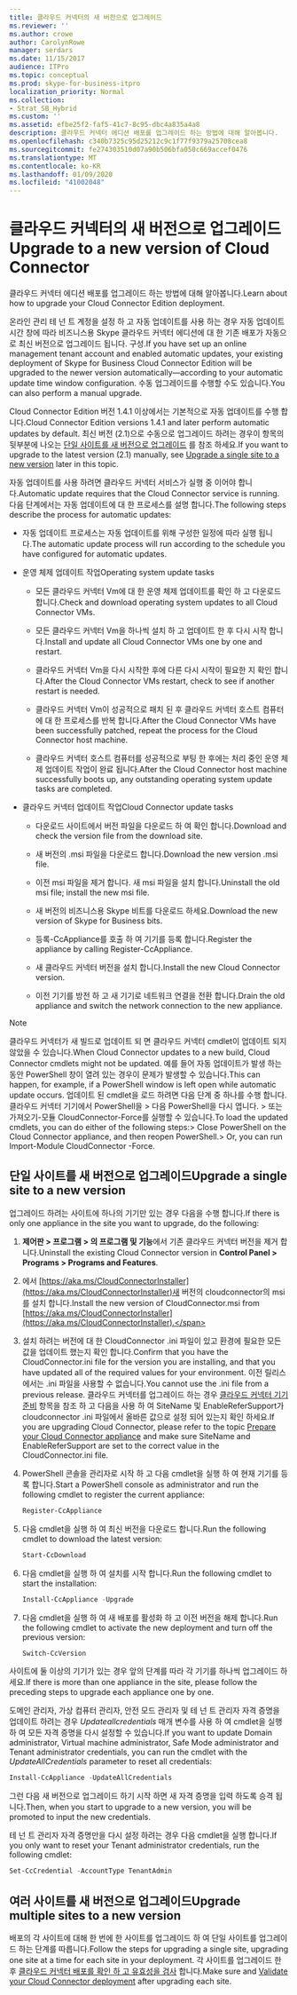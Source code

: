 ```yaml
---
title: 클라우드 커넥터의 새 버전으로 업그레이드
ms.reviewer: ''
ms.author: crowe
author: CarolynRowe
manager: serdars
ms.date: 11/15/2017
audience: ITPro
ms.topic: conceptual
ms.prod: skype-for-business-itpro
localization_priority: Normal
ms.collection:
- Strat_SB_Hybrid
ms.custom: ''
ms.assetid: efbe25f2-faf5-41c7-8c95-dbc4a835a4a8
description: 클라우드 커넥터 에디션 배포를 업그레이드 하는 방법에 대해 알아봅니다.
ms.openlocfilehash: c340b7325c95d25212c9c1f77f9379a25708cea8
ms.sourcegitcommit: fe274303510d07a90b506bfa050c669accef0476
ms.translationtype: MT
ms.contentlocale: ko-KR
ms.lasthandoff: 01/09/2020
ms.locfileid: "41002048"
---
```

# <a name="upgrade-to-a-new-version-of-cloud-connector"></a><span data-ttu-id="39d55-103">클라우드 커넥터의 새 버전으로 업그레이드</span><span class="sxs-lookup"><span data-stu-id="39d55-103">Upgrade to a new version of Cloud Connector</span></span>
 
<span data-ttu-id="39d55-104">클라우드 커넥터 에디션 배포를 업그레이드 하는 방법에 대해 알아봅니다.</span><span class="sxs-lookup"><span data-stu-id="39d55-104">Learn about how to upgrade your Cloud Connector Edition deployment.</span></span>
  
<span data-ttu-id="39d55-105">온라인 관리 테 넌 트 계정을 설정 하 고 자동 업데이트를 사용 하는 경우 자동 업데이트 시간 창에 따라 비즈니스용 Skype 클라우드 커넥터 에디션에 대 한 기존 배포가 자동으로 최신 버전으로 업그레이드 됩니다. 구성.</span><span class="sxs-lookup"><span data-stu-id="39d55-105">If you have set up an online management tenant account and enabled automatic updates, your existing deployment of Skype for Business Cloud Connector Edition will be upgraded to the newer version automatically—according to your automatic update time window configuration.</span></span> <span data-ttu-id="39d55-106">수동 업그레이드를 수행할 수도 있습니다.</span><span class="sxs-lookup"><span data-stu-id="39d55-106">You can also perform a manual upgrade.</span></span> 
  
<span data-ttu-id="39d55-107">Cloud Connector Edition 버전 1.4.1 이상에서는 기본적으로 자동 업데이트를 수행 합니다.</span><span class="sxs-lookup"><span data-stu-id="39d55-107">Cloud Connector Edition versions 1.4.1 and later perform automatic updates by default.</span></span> <span data-ttu-id="39d55-108">최신 버전 (2.1)으로 수동으로 업그레이드 하려는 경우이 항목의 뒷부분에 나오는 [단일 사이트를 새 버전으로 업그레이드](upgrade-to-a-new-version-of-cloud-connector.md#BKMK_Upgrade) 를 참조 하세요.</span><span class="sxs-lookup"><span data-stu-id="39d55-108">If you want to upgrade to the latest version (2.1) manually, see [Upgrade a single site to a new version](upgrade-to-a-new-version-of-cloud-connector.md#BKMK_Upgrade) later in this topic.</span></span>
  
<span data-ttu-id="39d55-109">자동 업데이트를 사용 하려면 클라우드 커넥터 서비스가 실행 중 이어야 합니다.</span><span class="sxs-lookup"><span data-stu-id="39d55-109">Automatic update requires that the Cloud Connector service is running.</span></span> <span data-ttu-id="39d55-110">다음 단계에서는 자동 업데이트에 대 한 프로세스를 설명 합니다.</span><span class="sxs-lookup"><span data-stu-id="39d55-110">The following steps describe the process for automatic updates:</span></span>
  
- <span data-ttu-id="39d55-111">자동 업데이트 프로세스는 자동 업데이트를 위해 구성한 일정에 따라 실행 됩니다.</span><span class="sxs-lookup"><span data-stu-id="39d55-111">The automatic update process will run according to the schedule you have configured for automatic updates.</span></span>
    
- <span data-ttu-id="39d55-112">운영 체제 업데이트 작업</span><span class="sxs-lookup"><span data-stu-id="39d55-112">Operating system update tasks</span></span>
    
  - <span data-ttu-id="39d55-113">모든 클라우드 커넥터 Vm에 대 한 운영 체제 업데이트를 확인 하 고 다운로드 합니다.</span><span class="sxs-lookup"><span data-stu-id="39d55-113">Check and download operating system updates to all Cloud Connector VMs.</span></span> 
    
  - <span data-ttu-id="39d55-114">모든 클라우드 커넥터 Vm을 하나씩 설치 하 고 업데이트 한 후 다시 시작 합니다.</span><span class="sxs-lookup"><span data-stu-id="39d55-114">Install and update all Cloud Connector VMs one by one and restart.</span></span>
    
  - <span data-ttu-id="39d55-115">클라우드 커넥터 Vm을 다시 시작한 후에 다른 다시 시작이 필요한 지 확인 합니다.</span><span class="sxs-lookup"><span data-stu-id="39d55-115">After the Cloud Connector VMs restart, check to see if another restart is needed.</span></span>
    
  - <span data-ttu-id="39d55-116">클라우드 커넥터 Vm이 성공적으로 패치 된 후 클라우드 커넥터 호스트 컴퓨터에 대 한 프로세스를 반복 합니다.</span><span class="sxs-lookup"><span data-stu-id="39d55-116">After the Cloud Connector VMs have been successfully patched, repeat the process for the Cloud Connector host machine.</span></span>
    
  - <span data-ttu-id="39d55-117">클라우드 커넥터 호스트 컴퓨터를 성공적으로 부팅 한 후에는 처리 중인 운영 체제 업데이트 작업이 완료 됩니다.</span><span class="sxs-lookup"><span data-stu-id="39d55-117">After the Cloud Connector host machine successfully boots up, any outstanding operating system update tasks are completed.</span></span>
    
- <span data-ttu-id="39d55-118">클라우드 커넥터 업데이트 작업</span><span class="sxs-lookup"><span data-stu-id="39d55-118">Cloud Connector update tasks</span></span>
    
  - <span data-ttu-id="39d55-119">다운로드 사이트에서 버전 파일을 다운로드 하 여 확인 합니다.</span><span class="sxs-lookup"><span data-stu-id="39d55-119">Download and check the version file from the download site.</span></span>
    
  - <span data-ttu-id="39d55-120">새 버전의 .msi 파일을 다운로드 합니다.</span><span class="sxs-lookup"><span data-stu-id="39d55-120">Download the new version .msi file.</span></span> 
    
  - <span data-ttu-id="39d55-121">이전 msi 파일을 제거 합니다. 새 msi 파일을 설치 합니다.</span><span class="sxs-lookup"><span data-stu-id="39d55-121">Uninstall the old msi file; install the new msi file.</span></span>
    
  - <span data-ttu-id="39d55-122">새 버전의 비즈니스용 Skype 비트를 다운로드 하세요.</span><span class="sxs-lookup"><span data-stu-id="39d55-122">Download the new version of Skype for Business bits.</span></span>
    
  - <span data-ttu-id="39d55-123">등록-CcAppliance를 호출 하 여 기기를 등록 합니다.</span><span class="sxs-lookup"><span data-stu-id="39d55-123">Register the appliance by calling Register-CcAppliance.</span></span>
    
  - <span data-ttu-id="39d55-124">새 클라우드 커넥터 버전을 설치 합니다.</span><span class="sxs-lookup"><span data-stu-id="39d55-124">Install the new Cloud Connector version.</span></span>
    
  - <span data-ttu-id="39d55-125">이전 기기를 방전 하 고 새 기기로 네트워크 연결을 전환 합니다.</span><span class="sxs-lookup"><span data-stu-id="39d55-125">Drain the old appliance and switch the network connection to the new appliance.</span></span>
    
> [!NOTE]
>  <span data-ttu-id="39d55-126">클라우드 커넥터가 새 빌드로 업데이트 되 면 클라우드 커넥터 cmdlet이 업데이트 되지 않았을 수 있습니다.</span><span class="sxs-lookup"><span data-stu-id="39d55-126">When Cloud Connector updates to a new build, Cloud Connector cmdlets might not be updated.</span></span> <span data-ttu-id="39d55-127">예를 들어 자동 업데이트가 발생 하는 동안 PowerShell 창이 열려 있는 경우이 문제가 발생할 수 있습니다.</span><span class="sxs-lookup"><span data-stu-id="39d55-127">This can happen, for example, if a PowerShell window is left open while automatic update occurs.</span></span> <span data-ttu-id="39d55-128">업데이트 된 cmdlet을 로드 하려면 다음 단계 중 하나를 수행 합니다. 클라우드 커넥터 기기에서 PowerShell을 > 다음 PowerShell을 다시 엽니다. > 또는 가져오기-모듈 CloudConnector-Force를 실행할 수 있습니다.</span><span class="sxs-lookup"><span data-stu-id="39d55-128">To load the updated cmdlets, you can do either of the following steps:>  Close PowerShell on the Cloud Connector appliance, and then reopen PowerShell.>  Or, you can run Import-Module CloudConnector -Force.</span></span>
  
## <a name="upgrade-a-single-site-to-a-new-version"></a><span data-ttu-id="39d55-129">단일 사이트를 새 버전으로 업그레이드</span><span class="sxs-lookup"><span data-stu-id="39d55-129">Upgrade a single site to a new version</span></span>
<span data-ttu-id="39d55-130"><a name="BKMK_Upgrade"> </a></span><span class="sxs-lookup"><span data-stu-id="39d55-130"></span></span>

<span data-ttu-id="39d55-131">업그레이드 하려는 사이트에 하나의 기기만 있는 경우 다음을 수행 합니다.</span><span class="sxs-lookup"><span data-stu-id="39d55-131">If there is only one appliance in the site you want to upgrade, do the following:</span></span>
  
1. <span data-ttu-id="39d55-132">**제어판 \> 프로그램 \> 의 프로그램 및 기능**에서 기존 클라우드 커넥터 버전을 제거 합니다.</span><span class="sxs-lookup"><span data-stu-id="39d55-132">Uninstall the existing Cloud Connector version in **Control Panel \> Programs \> Programs and Features**.</span></span>
    
2. <span data-ttu-id="39d55-133">에서 [https://aka.ms/CloudConnectorInstaller](https://aka.ms/CloudConnectorInstaller)새 버전의 cloudconnector의 msi를 설치 합니다.</span><span class="sxs-lookup"><span data-stu-id="39d55-133">Install the new version of CloudConnector.msi from [https://aka.ms/CloudConnectorInstaller](https://aka.ms/CloudConnectorInstaller).</span></span>
    
3. <span data-ttu-id="39d55-134">설치 하려는 버전에 대 한 CloudConnector .ini 파일이 있고 환경에 필요한 모든 값을 업데이트 했는지 확인 합니다.</span><span class="sxs-lookup"><span data-stu-id="39d55-134">Confirm that you have the CloudConnector.ini file for the version you are installing, and that you have updated all of the required values for your environment.</span></span> <span data-ttu-id="39d55-135">이전 릴리스에서는 .ini 파일을 사용할 수 없습니다.</span><span class="sxs-lookup"><span data-stu-id="39d55-135">You cannot use the .ini file from a previous release.</span></span> <span data-ttu-id="39d55-136">클라우드 커넥터를 업그레이드 하는 경우 [클라우드 커넥터 기기 준비](prepare-your-cloud-connector-appliance.md) 항목을 참조 하 고 다음을 사용 하 여 SiteName 및 EnableReferSupport가 cloudconnector .ini 파일에서 올바른 값으로 설정 되어 있는지 확인 하세요.</span><span class="sxs-lookup"><span data-stu-id="39d55-136">If you are upgrading Cloud Connector, please refer to the topic [Prepare your Cloud Connector appliance](prepare-your-cloud-connector-appliance.md) and make sure SiteName and EnableReferSupport are set to the correct value in the CloudConnector.ini file.</span></span>
    
4. <span data-ttu-id="39d55-137">PowerShell 콘솔을 관리자로 시작 하 고 다음 cmdlet을 실행 하 여 현재 기기를 등록 합니다.</span><span class="sxs-lookup"><span data-stu-id="39d55-137">Start a PowerShell console as administrator and run the following cmdlet to register the current appliance:</span></span>
    
   ```powershell
   Register-CcAppliance
   ```

5. <span data-ttu-id="39d55-138">다음 cmdlet을 실행 하 여 최신 버전을 다운로드 합니다.</span><span class="sxs-lookup"><span data-stu-id="39d55-138">Run the following cmdlet to download the latest version:</span></span>
    
   ```powershell
   Start-CcDownload
   ```

6. <span data-ttu-id="39d55-139">다음 cmdlet을 실행 하 여 설치를 시작 합니다.</span><span class="sxs-lookup"><span data-stu-id="39d55-139">Run the following cmdlet to start the installation:</span></span> 
    
   ```powershell
   Install-CcAppliance -Upgrade
   ```

7. <span data-ttu-id="39d55-140">다음 cmdlet을 실행 하 여 새 배포를 활성화 하 고 이전 버전을 해제 합니다.</span><span class="sxs-lookup"><span data-stu-id="39d55-140">Run the following cmdlet to activate the new deployment and turn off the previous version:</span></span>
    
   ```powershell
   Switch-CcVersion
   ```

<span data-ttu-id="39d55-141">사이트에 둘 이상의 기기가 있는 경우 앞의 단계를 따라 각 기기를 하나씩 업그레이드 하세요.</span><span class="sxs-lookup"><span data-stu-id="39d55-141">If there is more than one appliance in the site, please follow the preceding steps to upgrade each appliance one by one.</span></span>
  
<span data-ttu-id="39d55-142">도메인 관리자, 가상 컴퓨터 관리자, 안전 모드 관리자 및 테 넌 트 관리자 자격 증명을 업데이트 하려는 경우 _Updateallcredentials_ 매개 변수를 사용 하 여 cmdlet을 실행 하 여 모든 자격 증명을 다시 설정할 수 있습니다.</span><span class="sxs-lookup"><span data-stu-id="39d55-142">If you want to update Domain administrator, Virtual machine administrator, Safe Mode administrator and Tenant administrator credentials, you can run the cmdlet with the  _UpdateAllCredentials_ parameter to reset all credentials:</span></span>
  
```powershell
Install-CcAppliance -UpdateAllCredentials
```

<span data-ttu-id="39d55-143">그런 다음 새 버전으로 업그레이드 하기 시작 하면 새 자격 증명을 입력 하도록 승격 됩니다.</span><span class="sxs-lookup"><span data-stu-id="39d55-143">Then, when you start to upgrade to a new version, you will be promoted to input the new credentials.</span></span> 
  
<span data-ttu-id="39d55-144">테 넌 트 관리자 자격 증명만을 다시 설정 하려는 경우 다음 cmdlet을 실행 합니다.</span><span class="sxs-lookup"><span data-stu-id="39d55-144">If you only want to reset your Tenant administrator credentials, run the following cmdlet:</span></span>
  
```powershell
Set-CcCredential -AccountType TenantAdmin
```

## <a name="upgrade-multiple-sites-to-a-new-version"></a><span data-ttu-id="39d55-145">여러 사이트를 새 버전으로 업그레이드</span><span class="sxs-lookup"><span data-stu-id="39d55-145">Upgrade multiple sites to a new version</span></span>
<span data-ttu-id="39d55-146"><a name="BKMK_Upgrade"> </a></span><span class="sxs-lookup"><span data-stu-id="39d55-146"></span></span>

<span data-ttu-id="39d55-147">배포의 각 사이트에 대해 한 번에 한 사이트를 업그레이드 하 여 단일 사이트를 업그레이드 하는 단계를 따릅니다.</span><span class="sxs-lookup"><span data-stu-id="39d55-147">Follow the steps for upgrading a single site, upgrading one site at a time for each site in your deployment.</span></span> <span data-ttu-id="39d55-148">각 사이트를 업그레이드 한 후 [클라우드 커넥터 배포를 확인 하 고 유효성을 검사](validate-your-cloud-connector-deployment.md) 합니다.</span><span class="sxs-lookup"><span data-stu-id="39d55-148">Make sure and [Validate your Cloud Connector deployment](validate-your-cloud-connector-deployment.md) after upgrading each site.</span></span>
  

